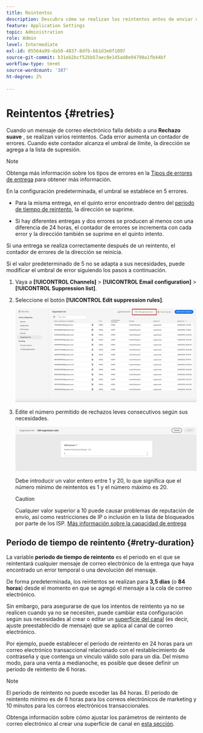 ```yaml
---
title: Reintentos
description: Descubra cómo se realizan los reintentos antes de enviar una dirección a la lista de supresión
feature: Application Settings
topic: Administration
role: Admin
level: Intermediate
exl-id: 05564a99-da50-4837-8dfb-bb1d3e0f1097
source-git-commit: b31eb2bcf52bb57aec8e145ad8e94790a1fb44bf
workflow-type: tm+mt
source-wordcount: '387'
ht-degree: 2%

---
```


# Reintentos {#retries}

Cuando un mensaje de correo electrónico falla debido a una **Rechazo suave** , se realizan varios reintentos. Cada error aumenta un contador de errores. Cuando este contador alcanza el umbral de límite, la dirección se agrega a la lista de supresión.

>[!NOTE]
>
>Obtenga más información sobre los tipos de errores en la [Tipos de errores de entrega](../reports/suppression-list.md#delivery-failures) para obtener más información.

En la configuración predeterminada, el umbral se establece en 5 errores.

* Para la misma entrega, en el quinto error encontrado dentro del [periodo de tiempo de reintento](#retry-duration), la dirección se suprime.

* Si hay diferentes entregas y dos errores se producen al menos con una diferencia de 24 horas, el contador de errores se incrementa con cada error y la dirección también se suprime en el quinto intento.

Si una entrega se realiza correctamente después de un reintento, el contador de errores de la dirección se reinicia.

Si el valor predeterminado de 5 no se adapta a sus necesidades, puede modificar el umbral de error siguiendo los pasos a continuación.

1. Vaya a **[!UICONTROL Channels]** > **[!UICONTROL Email configuration]** > **[!UICONTROL Suppression list]**.

1. Seleccione el botón **[!UICONTROL Edit suppression rules]**.

   ![](assets/suppression-list-edit-retries.png)

1. Edite el número permitido de rechazos leves consecutivos según sus necesidades.

   ![](assets/suppression-list-edit-soft-bounces.png)

   Debe introducir un valor entero entre 1 y 20, lo que significa que el número mínimo de reintentos es 1 y el número máximo es 20.

   >[!CAUTION]
   >
   >Cualquier valor superior a 10 puede causar problemas de reputación de envío, así como restricciones de IP o inclusión en la lista de bloqueados por parte de los ISP. [Más información sobre la capacidad de entrega](../reports/deliverability.md)

## Período de tiempo de reintento {#retry-duration}

La variable **periodo de tiempo de reintento** es el periodo en el que se reintentará cualquier mensaje de correo electrónico de la entrega que haya encontrado un error temporal o una devolución del mensaje.

De forma predeterminada, los reintentos se realizan para **3,5 días** (o **84 horas**) desde el momento en que se agregó el mensaje a la cola de correo electrónico.

Sin embargo, para asegurarse de que los intentos de reintento ya no se realicen cuando ya no se necesiten, puede cambiar esta configuración según sus necesidades al crear o editar un [superficie del canal](channel-surfaces.md) (es decir, ajuste preestablecido de mensaje) que se aplica al canal de correo electrónico.

Por ejemplo, puede establecer el periodo de reintento en 24 horas para un correo electrónico transaccional relacionado con el restablecimiento de contraseña y que contenga un vínculo válido solo para un día. Del mismo modo, para una venta a medianoche, es posible que desee definir un periodo de reintento de 6 horas.

>[!NOTE]
>
>El periodo de reintento no puede exceder las 84 horas. El periodo de reintento mínimo es de 6 horas para los correos electrónicos de marketing y 10 minutos para los correos electrónicos transaccionales.

Obtenga información sobre cómo ajustar los parámetros de reintento de correo electrónico al crear una superficie de canal en [esta sección](channel-surfaces.md#create-channel-surface).

